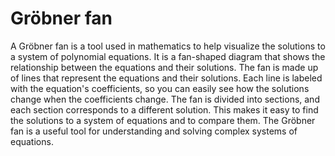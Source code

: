 # Gröbner fan

A Gröbner fan is a tool used in mathematics to help visualize the solutions to a system of polynomial equations. It is a fan-shaped diagram that shows the relationship between the equations and their solutions. The fan is made up of lines that represent the equations and their solutions. Each line is labeled with the equation's coefficients, so you can easily see how the solutions change when the coefficients change. The fan is divided into sections, and each section corresponds to a different solution. This makes it easy to find the solutions to a system of equations and to compare them. The Gröbner fan is a useful tool for understanding and solving complex systems of equations.

